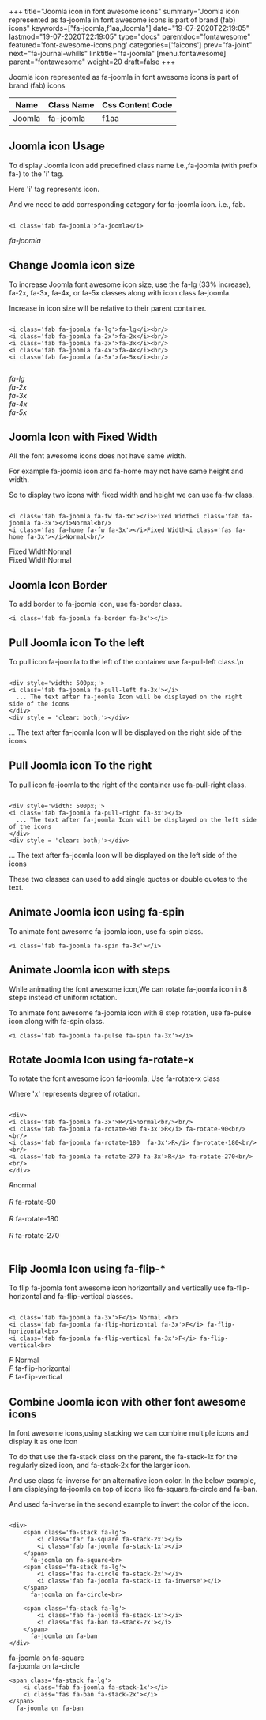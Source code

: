 +++
title="Joomla icon in font awesome icons"
summary="Joomla icon represented as fa-joomla in font awesome icons is part of brand (fab) icons"
keywords=["fa-joomla,f1aa,Joomla"]
date="19-07-2020T22:19:05"
lastmod="19-07-2020T22:19:05"
type="docs"
parentdoc="fontawesome"
featured='font-awesome-icons.png'
categories=['faicons']
prev="fa-joint"
next="fa-journal-whills"
linktitle="fa-joomla"
[menu.fontawesome]
parent="fontawesome"
weight=20
draft=false
+++


Joomla icon represented as fa-joomla in font awesome icons is part of brand (fab) icons

<div class='table-responsive'><table class='table'><thead><tr><th>Name</th><th>Class Name</th><th>Css Content Code</th></tr></thead><tbody><tr><td>Joomla</td><td>fa-joomla</td><td>f1aa</td></tr></tbody></table></div>



## Joomla icon Usage

To display Joomla icon add predefined class name i.e.,fa-joomla (with prefix fa-) to the 'i' tag.

Here 'i' tag represents icon.

And we need to add corresponding category for fa-joomla icon. i.e., fab.


```

<i class='fab fa-joomla'>fa-joomla</i>
```

<i class='fab fa-joomla'>fa-joomla</i>




## Change Joomla icon size
To increase Joomla font awesome icon size, use the fa-lg (33% increase), fa-2x, fa-3x, fa-4x, or fa-5x classes along with icon class fa-joomla.

Increase in icon size will be relative to their parent container. 

```

<i class='fab fa-joomla fa-lg'>fa-lg</i><br/>
<i class='fab fa-joomla fa-2x'>fa-2x</i><br/>
<i class='fab fa-joomla fa-3x'>fa-3x</i><br/>
<i class='fab fa-joomla fa-4x'>fa-4x</i><br/>
<i class='fab fa-joomla fa-5x'>fa-5x</i><br/>
            
```

<i class='fab fa-joomla fa-lg'>fa-lg</i><br/>
<i class='fab fa-joomla fa-2x'>fa-2x</i><br/>
<i class='fab fa-joomla fa-3x'>fa-3x</i><br/>
<i class='fab fa-joomla fa-4x'>fa-4x</i><br/>
<i class='fab fa-joomla fa-5x'>fa-5x</i><br/>
            



## Joomla Icon with Fixed Width 

All the font awesome icons does not have same width.

For example fa-joomla icon and fa-home may not have same height and width.

So to display two icons with fixed width and height we can use fa-fw class.


```

<i class='fab fa-joomla fa-fw fa-3x'></i>Fixed Width<i class='fab fa-joomla fa-3x'></i>Normal<br/>
<i class='fas fa-home fa-fw fa-3x'></i>Fixed Width<i class='fas fa-home fa-3x'></i>Normal<br/>
```

<i class='fab fa-joomla fa-fw fa-3x'></i>Fixed Width<i class='fab fa-joomla fa-3x'></i>Normal<br/>
<i class='fas fa-home fa-fw fa-3x'></i>Fixed Width<i class='fas fa-home fa-3x'></i>Normal<br/>



## Joomla Icon Border 

To add border to fa-joomla icon, use fa-border class.


```
<i class='fab fa-joomla fa-border fa-3x'></i>

```
<i class='fab fa-joomla fa-border fa-3x'></i>





## Pull Joomla icon To the left

To pull icon fa-joomla to the left of the container use fa-pull-left class.\n

```

<div style='width: 500px;'>
<i class='fab fa-joomla fa-pull-left fa-3x'></i>
  ... The text after fa-joomla Icon will be displayed on the right side of the icons
</div>
<div style = 'clear: both;'></div>
```

<div style='width: 500px;'>
<i class='fab fa-joomla fa-pull-left fa-3x'></i>
  ... The text after fa-joomla Icon will be displayed on the right side of the icons
</div>
<div style = 'clear: both;'></div>




## Pull Joomla icon To the right
To pull icon fa-joomla to the right of the container use fa-pull-right class.

```

<div style='width: 500px;'>
<i class='fab fa-joomla fa-pull-right fa-3x'></i>
  ... The text after fa-joomla Icon will be displayed on the left side of the icons
</div>
<div style = 'clear: both;'></div>
```

<div style='width: 500px;'>
<i class='fab fa-joomla fa-pull-right fa-3x'></i>
  ... The text after fa-joomla Icon will be displayed on the left side of the icons
</div>
<div style = 'clear: both;'></div>

These two classes can used to add single quotes or double quotes to the text.


## Animate Joomla icon using fa-spin
To animate font awesome fa-joomla icon, use fa-spin class.

```
<i class='fab fa-joomla fa-spin fa-3x'></i>
```
<i class='fab fa-joomla fa-spin fa-3x'></i>




## Animate Joomla icon with steps
While animating the font awesome icon,We can rotate fa-joomla icon in 8 steps instead of uniform rotation.

To animate font awesome fa-joomla icon with 8 step rotation, use fa-pulse icon along with fa-spin class.


```
<i class='fab fa-joomla fa-pulse fa-spin fa-3x'></i>

```
<i class='fab fa-joomla fa-pulse fa-spin fa-3x'></i>





## Rotate Joomla Icon using fa-rotate-x
To rotate the font awesome icon fa-joomla, Use fa-rotate-x class

Where 'x' represents degree of rotation.


```

<div>
<i class='fab fa-joomla fa-3x'>R</i>normal<br/><br/>
<i class='fab fa-joomla fa-rotate-90 fa-3x'>R</i> fa-rotate-90<br/><br/> 
<i class='fab fa-joomla fa-rotate-180  fa-3x'>R</i> fa-rotate-180<br/><br/> 
<i class='fab fa-joomla fa-rotate-270 fa-3x'>R</i> fa-rotate-270<br/><br/>
</div>
```

<div>
<i class='fab fa-joomla fa-3x'>R</i>normal<br/><br/>
<i class='fab fa-joomla fa-rotate-90 fa-3x'>R</i> fa-rotate-90<br/><br/> 
<i class='fab fa-joomla fa-rotate-180  fa-3x'>R</i> fa-rotate-180<br/><br/> 
<i class='fab fa-joomla fa-rotate-270 fa-3x'>R</i> fa-rotate-270<br/><br/>
</div>




## Flip Joomla Icon using fa-flip-*
To flip fa-joomla font awesome icon horizontally and vertically use fa-flip-horizontal and fa-flip-vertical classes. 

```

<i class='fab fa-joomla fa-3x'>F</i> Normal <br>
<i class='fab fa-joomla fa-flip-horizontal fa-3x'>F</i> fa-flip-horizontal<br>
<i class='fab fa-joomla fa-flip-vertical fa-3x'>F</i> fa-flip-vertical<br>
```

<i class='fab fa-joomla fa-3x'>F</i> Normal <br>
<i class='fab fa-joomla fa-flip-horizontal fa-3x'>F</i> fa-flip-horizontal<br>
<i class='fab fa-joomla fa-flip-vertical fa-3x'>F</i> fa-flip-vertical<br>




## Combine Joomla icon with other font awesome icons
In font awesome icons,using stacking we can combine multiple icons and display it as one icon 

To do that use the fa-stack class on the parent, the fa-stack-1x for the regularly sized icon, and fa-stack-2x for the larger icon.

And use class fa-inverse for an alternative icon color. 
In the below example, I am displaying fa-joomla on top of icons like fa-square,fa-circle and fa-ban.

And used fa-inverse in the second example to invert the color of the icon.

```

<div>
    <span class='fa-stack fa-lg'>
        <i class='far fa-square fa-stack-2x'></i>
        <i class='fab fa-joomla fa-stack-1x'></i>
    </span>
      fa-joomla on fa-square<br>
    <span class='fa-stack fa-lg'>
        <i class='fas fa-circle fa-stack-2x'></i>
        <i class='fab fa-joomla fa-stack-1x fa-inverse'></i>
    </span>
      fa-joomla on fa-circle<br>

    <span class='fa-stack fa-lg'>
        <i class='fab fa-joomla fa-stack-1x'></i>
        <i class='fas fa-ban fa-stack-2x'></i>
    </span>
      fa-joomla on fa-ban
</div>
```

<div>
    <span class='fa-stack fa-lg'>
        <i class='far fa-square fa-stack-2x'></i>
        <i class='fab fa-joomla fa-stack-1x'></i>
    </span>
      fa-joomla on fa-square<br>
    <span class='fa-stack fa-lg'>
        <i class='fas fa-circle fa-stack-2x'></i>
        <i class='fab fa-joomla fa-stack-1x fa-inverse'></i>
    </span>
      fa-joomla on fa-circle<br>

    <span class='fa-stack fa-lg'>
        <i class='fab fa-joomla fa-stack-1x'></i>
        <i class='fas fa-ban fa-stack-2x'></i>
    </span>
      fa-joomla on fa-ban
</div>






